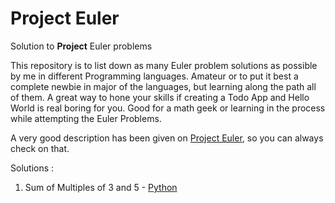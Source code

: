 # Project Euler

Solution to **Project** Euler problems

This repository is to list down as many Euler problem solutions as possible by me in different Programming languages. Amateur or to put it best a complete newbie in major of the languages, but learning along the path all of them. A great way to hone your skills if creating a Todo App and Hello World is real boring for you. Good for a math geek or learning in the process while attempting the Euler Problems.

A very good description has been given on [Project Euler](https://projecteuler.net/about), so you can always check on that.

Solutions :

1. Sum of Multiples of 3 and 5 - [Python](https://github.com/prabodhmeshram/project-euler/blob/master/Python/problem1.py)

